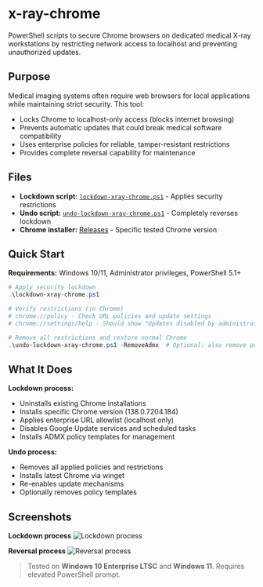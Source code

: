 # x-ray-chrome

PowerShell scripts to secure Chrome browsers on dedicated medical X-ray workstations by restricting network access to localhost and preventing unauthorized updates.

## Purpose

Medical imaging systems often require web browsers for local applications while maintaining strict security. This tool:
- Locks Chrome to localhost-only access (blocks internet browsing)
- Prevents automatic updates that could break medical software compatibility
- Uses enterprise policies for reliable, tamper-resistant restrictions
- Provides complete reversal capability for maintenance

## Files

* **Lockdown script:** [`lockdown-xray-chrome.ps1`](https://github.com/stephenvsawyer/x-ray-chrome/blob/main/lockdown-xray-chrome.ps1) - Applies security restrictions
* **Undo script:** [`undo-lockdown-xray-chrome.ps1`](https://github.com/stephenvsawyer/x-ray-chrome/blob/main/undo-lockdown-xray-chrome.ps1) - Completely reverses lockdown
* **Chrome installer:** [Releases](https://github.com/stephenvsawyer/x-ray-chrome/releases) - Specific tested Chrome version

## Quick Start

**Requirements:** Windows 10/11, Administrator privileges, PowerShell 5.1+

```powershell
# Apply security lockdown
.\lockdown-xray-chrome.ps1

# Verify restrictions (in Chrome)
# chrome://policy - Check URL policies and update settings
# chrome://settings/help - Should show "Updates disabled by administrator"

# Remove all restrictions and restore normal Chrome
.\undo-lockdown-xray-chrome.ps1 -RemoveAdmx  # Optional: also remove policy templates
```

## What It Does

**Lockdown process:**
- Uninstalls existing Chrome installations
- Installs specific Chrome version (138.0.7204.184)
- Applies enterprise URL allowlist (localhost only)
- Disables Google Update services and scheduled tasks
- Installs ADMX policy templates for management

**Undo process:**
- Removes all applied policies and restrictions
- Installs latest Chrome via winget
- Re-enables update mechanisms
- Optionally removes policy templates

## Screenshots

**Lockdown process**
![Lockdown process](https://github.com/stephenvsawyer/xray-chrome/blob/main/xray-chrome.png?raw=1)

**Reversal process**
![Reversal process](https://github.com/stephenvsawyer/xray-chrome/blob/main/xray-reversal-chrome.png?raw=1)

> Tested on **Windows 10 Enterprise LTSC** and **Windows 11**. Requires elevated PowerShell prompt.
